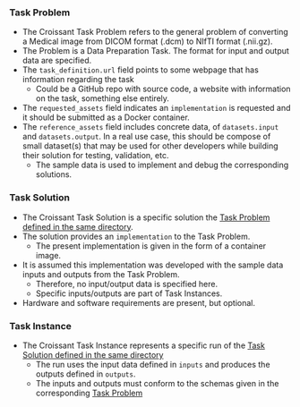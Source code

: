 ### Task Problem
- The Croissant Task Problem refers to the general problem of converting a Medical image from DICOM format (.dcm) to NIfTI format (.nii.gz).
- The Problem is a Data Preparation Task. The format for input and output data are specified.
- The `task_definition.url` field  points to some webpage that has information regarding the task
  - Could be a GitHub repo with source code, a website with information on the task, something else entirely.
- The `requested_assets` field indicates an `implementation` is requested and it should be submitted as a Docker container.
- The `reference_assets` field includes concrete data, of `datasets.input` and `datasets.output`. In a real use case, this should be compose of small dataset(s) that may be used for other developers while building their solution for testing, validation, etc.
  - The sample data is used to implement and debug the corresponding solutions.

### Task Solution
- The Croissant Task Solution is a specific solution the [Task Problem defined in the same directory](./dicom2nifti-taskproblem.md).
- The solution provides an `implementation` to the Task Problem.
  - The present implementation is given in the form of a container image.
- It is assumed this implementation was developed with the sample data inputs and outputs from the Task Problem.
  - Therefore, no input/output data is specified here. 
  - Specific inputs/outputs are part of Task Instances.
- Hardware and software requirements are present, but optional.


### Task Instance
- The Croissant Task Instance represents a specific run of the [Task Solution defined in the same directory](./dicom2nifti-tasksolution.md)
  - The run uses the input data defined in `inputs` and produces the outputs defined in `outputs`.
  - The inputs and outputs must conform to the schemas given in the corresponding [Task Problem](./dicom2nifti-taskproblem.md)